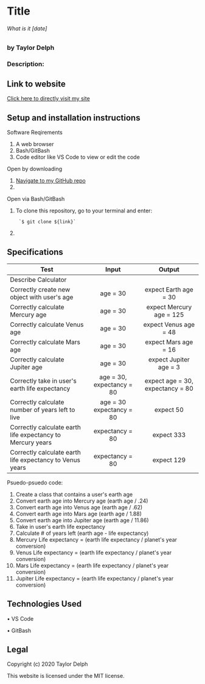 # Title
###### What is it [date]
### by Taylor Delph

### **Description:**

## Link to website 
[Click here to directly visit my site](link)

## Setup and installation instructions

Software Reqirements
1. A web browser
2. Bash/GitBash
3. Code editor like VS Code to view or edit the code

Open by downloading

1. [Navigate to my GitHub repo](link)
2. 

Open via Bash/GitBash

1. To clone this repository, go to your terminal and enter:

        `$ git clone ${link}`

2. 

## Specifications
| Test | Input | Output |
|--------|:------:|:-----:|
| Describe Calculator |||
| Correctly create new object with user's age | age = 30 | expect Earth age = 30 |
| Correctly calculate Mercury age | age = 30 | expect Mercury age =  125 |
| Correctly calculate Venus age | age = 30 | expect Venus age = 48 |
| Correctly calculate Mars age | age = 30 | expect Mars age = 16 |
| Correctly calculate Jupiter age | age = 30 | expect Jupiter age = 3 |
| Correctly take in user's earth life expectancy | age = 30, expectancy = 80 | expect age = 30, expectancy = 80 |
| Correctly calculate number of years left to live | age = 30 expectancy = 80 | expect 50 |
| Correctly calculate earth life expectancy to Mercury years | expectancy = 80 | expect 333 |
| Correctly calculate earth life expectancy to Venus years | expectancy = 80 | expect 129 |

Psuedo-psuedo code:
1. Create a class that contains a user's earth age
2. Convert earth age into Mercury age (earth age / .24)
3. Convert earth age into Venus age (earth age / .62)
4. Convert earth age into Mars age (earth age / 1.88)
5. Convert earth age into Jupiter age (earth age / 11.86)
6. Take in user's earth life expectancy
7. Calculate # of years left (earth age - life expectancy)
8. Mercury Life expectancy = (earth life expectancy / planet's year conversion)
9. Venus Life expectancy = (earth life expectancy / planet's year conversion)
10. Mars Life expectancy = (earth life expectancy / planet's year conversion)
11. Jupiter Life expectancy = (earth life expectancy / planet's year conversion)

## Technologies Used

• VS Code

• GitBash

## Legal

Copyright (c) 2020 Taylor Delph

This website is licensed under the MIT license.